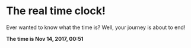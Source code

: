 # The real time clock!

Ever wanted to know what the time is? Well, your journey is about to end!

**The time is Nov 14, 2017, 00:51**